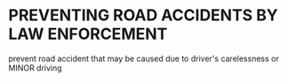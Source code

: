 # PREVENTING ROAD ACCIDENTS BY LAW ENFORCEMENT 
 prevent road accident that may be caused due to driver's carelessness or MINOR driving 
